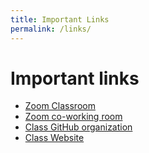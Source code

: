 ```yaml
---
title: Important Links
permalink: /links/
---
```


# Important links
* [Zoom Classroom](https://us02web.zoom.us/j/86959899344?pwd=bUlMczQ4WFkvZm5uam4vTFo2djdEdz09)
* [Zoom co-working room](https://us02web.zoom.us/j/87916737884?pwd=VkhhU0EvVHZRUjhRaUc2aHd2bHk3Zz09)
* [Class GitHub organization](https://github.com/Momentum-Morehouse-2)
* [Class Website]()

<!-- ## Phase 4 and Demos

* [Detailed schedule]({% link phase-4-schedule.md %})
* [Demo Presentation Guide]({% link phase-4-demos.md %}) -->
